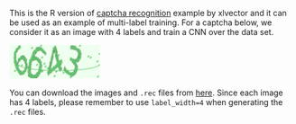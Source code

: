 <!---
  Licensed to the Apache Software Foundation (ASF) under one
  or more contributor license agreements.  See the NOTICE file
  distributed with this work for additional information
  regarding copyright ownership.  The ASF licenses this file
  to you under the Apache License, Version 2.0 (the
  "License"); you may not use this file except in compliance
  with the License.  You may obtain a copy of the License at

    http://www.apache.org/licenses/LICENSE-2.0

  Unless required by applicable law or agreed to in writing,
  software distributed under the License is distributed on an
  "AS IS" BASIS, WITHOUT WARRANTIES OR CONDITIONS OF ANY
  KIND, either express or implied.  See the License for the
  specific language governing permissions and limitations
  under the License.
-->

This is the R version of [captcha recognition](http://blog.xlvector.net/2016-05/mxnet-ocr-cnn/) example by xlvector and it can be used as an example of multi-label training. For a captcha below, we consider it as an image with 4 labels and train a CNN over the data set.

![](captcha_example.png)

You can download the images and `.rec` files from [here](https://apache-mxnet.s3-accelerate.dualstack.amazonaws.com/R/data/captcha_example.zip). Since each image has 4 labels, please remember to use `label_width=4` when generating the `.rec` files.
